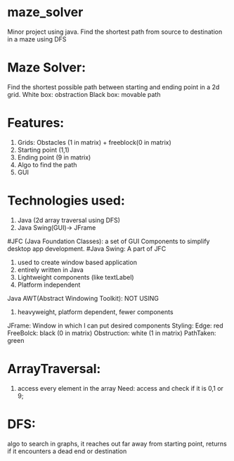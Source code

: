 # maze_solver
Minor project using java. Find the shortest path from source to destination in a maze using DFS

# Maze Solver: 
Find the shortest possible path between starting and ending point in a 2d grid.
White box: obstraction
Black box: movable path

# Features: 
1. Grids: Obstacles (1 in matrix) + freeblock(0 in matrix)
2. Starting point (1,1)
3. Ending point (9 in matrix)
4. Algo to find the path
5. GUI

# Technologies used:
1. Java (2d array traversal using DFS)
2. Java Swing(GUI)-> JFrame

#JFC (Java Foundation Classes): 
a set of GUI Components to simplify desktop app development.
#Java Swing: 
A part of JFC
1. used to create window based application
2. entirely written in Java
3. Lightweight components (like textLabel)
4. Platform independent

Java AWT(Abstract Windowing Toolkit): NOT USING
1. heavyweight, platform dependent, fewer components

JFrame: Window in which I can put desired components
Styling: Edge: red
FreeBolck: black (0 in matrix)
Obstruction: white (1 in matrix)
PathTaken: green

# ArrayTraversal: 
1. access every element in the array
Need: access and check if it is 0,1 or 9;

# DFS: 
algo to search in graphs, it reaches out far away from starting point, returns if it encounters a dead end or destination




